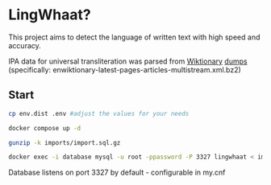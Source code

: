 # LingWhaat?

This project aims to detect the language of written text with high speed and accuracy.

IPA data for universal transliteration was parsed from [Wiktionary](https://en.wiktionary.org/wiki/Wiktionary:Main_Page) [dumps](https://dumps.wikimedia.org/enwiktionary/latest/) (specifically: enwiktionary-latest-pages-articles-multistream.xml.bz2)

## Start

```bash
cp env.dist .env #adjust the values for your needs

docker compose up -d

gunzip -k imports/import.sql.gz

docker exec -i database mysql -u root -ppassword -P 3327 lingwhaat < imports/import.sql
```

Database listens on port 3327 by default - configurable in my.cnf